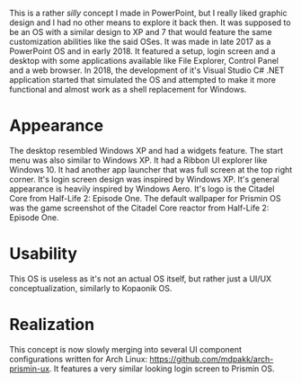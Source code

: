 This is a rather *silly* concept I made in PowerPoint, but I really liked graphic design and I had no other means to explore it back then.
It was supposed to be an OS with a similar design to XP and 7 that would feature the same customization abilities like the said OSes.
It was made in late 2017 as a PowerPoint OS and in early 2018. It featured a setup, login screen and a desktop with some applications available like File Explorer, Control Panel and a web browser.
In 2018, the development of it's Visual Studio C# .NET application started that simulated the OS and attempted to make it more functional and almost work as a shell replacement for Windows.

# Appearance
The desktop resembled Windows XP and had a widgets feature. The start menu was also similar to Windows XP. It had a Ribbon UI explorer like Windows 10.
It had another app launcher that was full screen at the top right corner.
It's login screen design was inspired by Windows XP.
It's general appearance is heavily inspired by Windows Aero.
It's logo is the Citadel Core from Half-Life 2: Episode One.
The default wallpaper for Prismin OS was the game screenshot of the Citadel Core reactor from Half-Life 2: Episode One.

# Usability
This OS is useless as it's not an actual OS itself, but rather just a UI/UX conceptualization, similarly to Kopaonik OS.

# Realization
This concept is now slowly merging into several UI component configurations written for Arch Linux: https://github.com/mdpakk/arch-prismin-ux.
It features a very similar looking login screen to Prismin OS.
